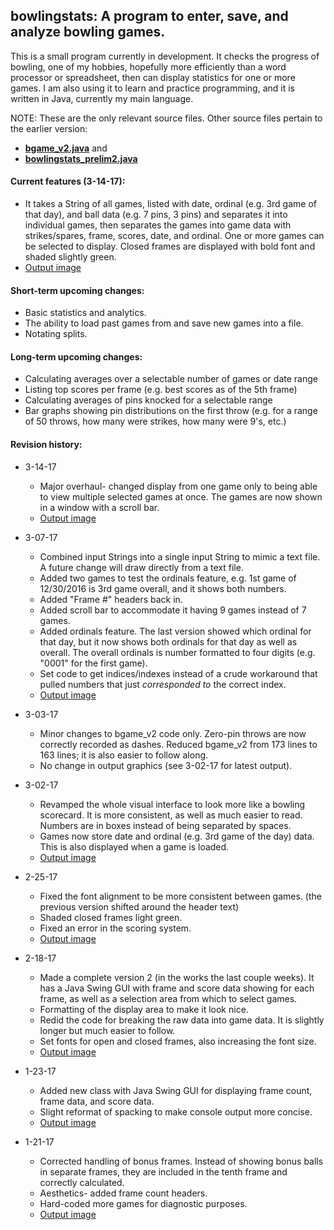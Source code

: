 ## bowlingstats: A program to enter, save, and analyze bowling games.

This is a small program currently in development.  It checks the progress of bowling, one of my hobbies, hopefully more efficiently than a word processor or spreadsheet, then can display statistics for one or more games.  I am also using it to learn and practice programming, and it is written in Java, currently my main language.

NOTE: These are the only relevant source files.  Other source files pertain to the earlier version:
- **[bgame_v2.java](bgame_v2.java)** and
- **[bowlingstats_prelim2.java](bowlingstats_prelim2.java)**

#### Current features (3-14-17):
- It takes a String of all games, listed with date, ordinal (e.g. 3rd game of that day), and ball data (e.g. 7 pins, 3 pins) and separates it into individual games, then separates the games into game data with strikes/spares, frame, scores, date, and ordinal.  One or more games can be selected to display.  Closed frames are displayed with bold font and shaded slightly green.
- [Output image](output_v2_170314.png)

#### Short-term upcoming changes:
- Basic statistics and analytics.
- The ability to load past games from and save new games into a file.
- Notating splits.

#### Long-term upcoming changes:
- Calculating averages over a selectable number of games or date range
- Listing top scores per frame (e.g. best scores as of the 5th frame)
- Calculating averages of pins knocked for a selectable range
- Bar graphs showing pin distributions on the first throw (e.g. for a range of 50 throws, how many were strikes, how many were 9's, etc.)


#### Revision history:
- 3-14-17
  - Major overhaul- changed display from one game only to being able to view multiple selected games at once.  The games are now shown in a window with a scroll bar.
  - [Output image](output_v2_170314.png)

- 3-07-17
  - Combined input Strings into a single input String to mimic a text file.  A future change will draw directly from a text file.
  - Added two games to test the ordinals feature, e.g. 1st game of 12/30/2016 is 3rd game overall, and it shows both numbers.
  - Added "Frame #" headers back in.
  - Added scroll bar to accommodate it having 9 games instead of 7 games.
  - Added ordinals feature.  The last version showed which ordinal for that day, but it now shows both ordinals for that day as well as overall.  The overall ordinals is number formatted to four digits (e.g. "0001" for the first game).
  - Set code to get indices/indexes instead of a crude workaround that pulled numbers that just *corresponded to* the correct index.
  - [Output image](output_v2_170307.png)

- 3-03-17
  - Minor changes to bgame_v2 code only.  Zero-pin throws are now correctly recorded as dashes.  Reduced bgame_v2 from 173 lines to 163 lines; it is also easier to follow along.
  - No change in output graphics (see 3-02-17 for latest output).
  
- 3-02-17
  - Revamped the whole visual interface to look more like a bowling scorecard.  It is more consistent, as well as much easier to read.  Numbers are in boxes instead of being separated by spaces.
  - Games now store date and ordinal (e.g. 3rd game of the day) data.  This is also displayed when a game is loaded.
  - [Output image](output_v2_170302.png)

- 2-25-17
  - Fixed the font alignment to be more consistent between games.  (the previous version shifted around the header text)
  - Shaded closed frames light green.
  - Fixed an error in the scoring system.
  - [Output image](output_v2_170225.png)

- 2-18-17
  - Made a complete version 2 (in the works the last couple weeks).  It has a Java Swing GUI with frame and score data showing for each frame, as well as a selection area from which to select games.
  - Formatting of the display area to make it look nice.
  - Redid the code for breaking the raw data into game data.  It is slightly longer but much easier to follow.
  - Set fonts for open and closed frames, also increasing the font size.
  - [Output image](output_v2_170218.png)

- 1-23-17
  - Added new class with Java Swing GUI for displaying frame count, frame data, and score data.
  - Slight reformat of spacking to make console output more concise.
  - [Output image](output_v1_170123.png)

- 1-21-17
  - Corrected handling of bonus frames.  Instead of showing bonus balls in separate frames, they are included in the tenth frame and correctly calculated.
  - Aesthetics- added frame count headers.
  - Hard-coded more games for diagnostic purposes.
  - [Output image](output_oldconsole_170121.png)
